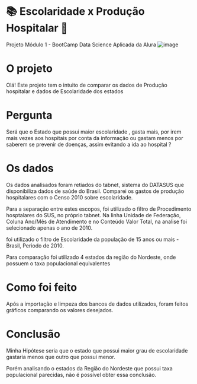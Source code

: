 # 📚  Escolaridade x Produção Hospitalar 💊

Projeto Módulo 1 - BootCamp Data Science Aplicada da Alura
![image](https://user-images.githubusercontent.com/57717982/141686944-37855357-41e1-451a-a868-07d370f98504.png)

# O projeto
Olá! Este projeto tem o intuito de comparar os dados de Produção hospitalar e dados de Escolaridade dos estados

# Pergunta 

Será que o Estado que possui maior escolaridade , gasta mais, por irem mais vezes aos hospitais por conta da informação ou gastam menos por saberem se prevenir de doenças, assim evitando a ida ao hospital ?

# Os dados
Os dados analisados foram retiados do tabnet, sistema do DATASUS que disponibiliza dados de saúde do Brasil. Comparei os gastos de produção hospitalares com o Censo 2010 sobre escolaridade.

Para a separação entre estes escopos, foi utilizado o filtro de Procedimento hosptalares do SUS, no próprio tabnet. Na linha Unidade de Federação, Coluna Ano/Mês de Atendimento e no Conteúdo Valor Total, na analise foi selecionado apenas o ano de 2010.

foi utilizado o filtro de Escolaridade da população de 15 anos ou mais - Brasil, Periodo de 2010.

Para comparação foi utilizado 4 estados da região do Nordeste, onde possuem o taxa populacional equivalentes

# Como foi feito
Após a importação e limpeza dos bancos de dados utilizados, foram feitos gráficos comparando os valores desejados.

# Conclusão

Minha Hipótese seria que o estado que possui maior grau de escolaridade gastaria menos que outro que possui menor.

Porém analisando o estados da Região do Nordeste que possui taxa populacional parecidas, não é possível obter essa conclusão.
